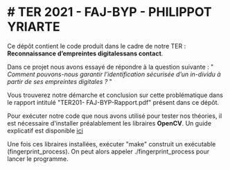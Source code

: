 # #  TER 2021 - FAJ-BYP - PHILIPPOT YRIARTE

Ce dépôt contient le code produit dans le cadre de notre TER : **Reconnaissance d’empreintes digitalessans contact**.

Dans ce projet nous avons essayé de répondre à la question suivante :
" *Comment pouvons-nous garantir l’identification sécurisée d’un in-dividu à partir de ses empreintes digitales ?* "

Vous trouverez notre démarche et conclusion sur cette problématique dans le rapport intitulé "TER201- FAJ-BYP-Rapport.pdf" présent dans ce dépôt.

Pour exécuter notre code que nous avons utilisé pour tester nos théories, il est nécessaire d'installer préalablement les libraires **OpenCV**. 
Un guide explicatif est disponible [ici](https://github.com/OpenCVBlueprints/OpenCVBlueprints/tree/master/installation_tutorials)

Une fois ces libraires installées, exécuter "make" construit un exécutable (fingerprint_process).
On peut alors appeler ./fingerprint_process pour lancer le programme.
